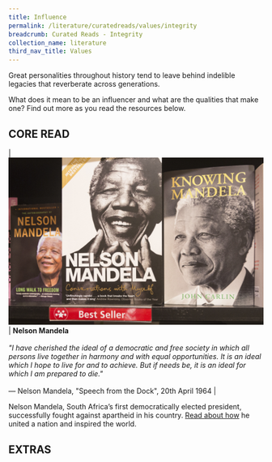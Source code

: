 ```yaml
---
title: Influence
permalink: /literature/curatedreads/values/integrity
breadcrumb: Curated Reads - Integrity
collection_name: literature
third_nav_title: Values
---
```


Great personalities throughout history tend to leave behind indelible legacies that reverberate across generations.

What does it mean to be an influencer and what are the qualities that make one? Find out more as you read the resources below.

## **CORE READ**

| ![Nelson mandela image](/images/literature/curatedreads/values/iStock_56287904_MEDIUM_Resized2.jpg) | **Nelson Mandela** <br><br> _"I have cherished the ideal of a democratic and free society in which all persons live together in harmony and with equal opportunities. It is an ideal which I hope to live for and to achieve. But if needs be, it is an ideal for which I am prepared to die."_ <br><br> — Nelson Mandela, "Speech from the Dock", 20th April 1964 |

Nelson Mandela, South Africa’s first democratically elected president, successfully fought against apartheid in his country. [Read about how](http://qr.nlb.sg/creads/influence1) he united a nation and inspired the world.

## **EXTRAS**